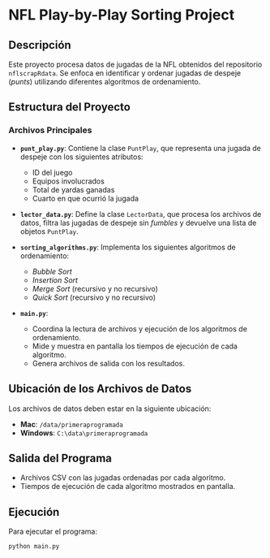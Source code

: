 # NFL Play-by-Play Sorting Project

## Descripción

Este proyecto procesa datos de jugadas de la NFL obtenidos del repositorio `nflscrapRdata`. Se enfoca en identificar y ordenar jugadas de despeje (*punts*) utilizando diferentes algoritmos de ordenamiento.

## Estructura del Proyecto

### Archivos Principales

- **`punt_play.py`**: Contiene la clase `PuntPlay`, que representa una jugada de despeje con los siguientes atributos:
  - ID del juego
  - Equipos involucrados
  - Total de yardas ganadas
  - Cuarto en que ocurrió la jugada

- **`lector_data.py`**: Define la clase `LectorData`, que procesa los archivos de datos, filtra las jugadas de despeje sin *fumbles* y devuelve una lista de objetos `PuntPlay`.

- **`sorting_algorithms.py`**: Implementa los siguientes algoritmos de ordenamiento:
  - *Bubble Sort*
  - *Insertion Sort*
  - *Merge Sort* (recursivo y no recursivo)
  - *Quick Sort* (recursivo y no recursivo)

- **`main.py`**:
  - Coordina la lectura de archivos y ejecución de los algoritmos de ordenamiento.
  - Mide y muestra en pantalla los tiempos de ejecución de cada algoritmo.
  - Genera archivos de salida con los resultados.

## Ubicación de los Archivos de Datos

Los archivos de datos deben estar en la siguiente ubicación:

- **Mac**: `/data/primeraprogramada`
- **Windows**: `C:\data\primeraprogramada`

## Salida del Programa

- Archivos CSV con las jugadas ordenadas por cada algoritmo.
- Tiempos de ejecución de cada algoritmo mostrados en pantalla.

## Ejecución

Para ejecutar el programa:

```bash
python main.py

